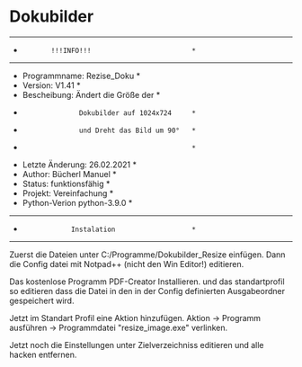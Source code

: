 # Dokubilder
*************************************************
*            !!!INFO!!!                         *
*************************************************
* Programmname:     Rezise_Doku                 *
* Version:          V1.41                         *
* Bescheibung:      Ändert die Größe der        *
*                   Dokubilder auf 1024x724     *
*                   und Dreht das Bild um 90°   *
*                                               *
* Letzte Änderung:  26.02.2021                  *
* Author:           Bücherl Manuel              *
* Status:           funktionsfähig              *
* Projekt:          Vereinfachung               *
* Python-Verion     python-3.9.0                *
*************************************************
*                 Instalation                   *
*************************************************

Zuerst die Dateien unter C:/Programme/Dokubilder_Resize einfügen.
Dann die Config datei mit Notpad++ (nicht den Win Editor!) editieren.

Das kostenlose Programm PDF-Creator Installieren.
und das standartprofil so editieren dass die Datei in den in der Config 
definierten Ausgabeordner gespeichert wird.

Jetzt im Standart Profil eine Aktion hinzufügen.
Aktion -> Programm ausführen -> Programmdatei "resize_image.exe" verlinken.

Jetzt noch die Einstellungen unter Zielverzeichniss editieren und alle hacken entfernen.